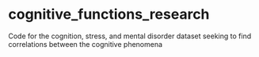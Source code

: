 # cognitive_functions_research
Code for the cognition, stress, and mental disorder dataset seeking to find correlations between the cognitive phenomena
